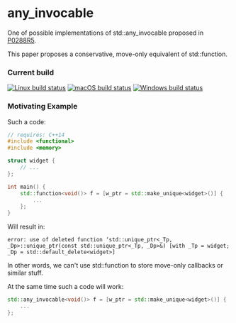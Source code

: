 # any_invocable
One of possible implementations of std::any_invocable proposed in [P0288R5](https://wg21.link/P0288R5).

This paper proposes a conservative, move-only equivalent of std::function.

### Current build
[![Linux build status](https://github.com/ofats/any_invocable/actions/workflows/linux_builds.yml/badge.svg)](https://github.com/ofats/any_invocable/actions/workflows/linux_builds.yml)
[![macOS build status](https://github.com/ofats/any_invocable/actions/workflows/macos_builds.yml/badge.svg)](https://github.com/ofats/any_invocable/actions/workflows/macos_builds.yml)
[![Windows build status](https://github.com/ofats/any_invocable/actions/workflows/windows_builds.yml/badge.svg)](https://github.com/ofats/any_invocable/actions/workflows/windows_builds.yml)

### Motivating Example
Such a code:
```c++
// requires: C++14
#include <functional>
#include <memory>

struct widget {
    // ...
};

int main() {
    std::function<void()> f = [w_ptr = std::make_unique<widget>()] {
        ...
    };
}
```
Will result in:
```
error: use of deleted function ‘std::unique_ptr<_Tp, _Dp>::unique_ptr(const std::unique_ptr<_Tp, _Dp>&) [with _Tp = widget; _Dp = std::default_delete<widget>]
```
In other words, we can't use std::function to store move-only callbacks or similar stuff.

At the same time such a code will work:
```c++
std::any_invocable<void()> f = [w_ptr = std::make_unique<widget>()] {
    ...
};
```
